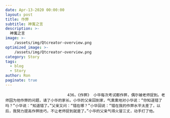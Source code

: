 ```yaml
---
date: Apr-13-2020 00:00:00
layout: post
title: 作弊
subtitle: 神寓之言
description: >-
  神寓之言
image: >-
    /assets/img/Qtcreator-overview.png
optimized_image: >-
    /assets/img/Qtcreator-overview.png
category: Story
tags:
  - blog
  - Story
author: Ron
paginate: true
---
```


							　　436，《作弊》 小华每次考试都作弊，偶尔被老师捉到。老师因为他作弊的问题，请了小华的家长。小华的父亲回到家，气熏熏地对小华说：“你知道错了吗？”小华说：“知道错了。”父亲又问：“错在哪？”小华回说：“错在我的作弊水平太差了，以后，我努力提高作弊技巧，不让老师捉到就是了。”小华的父亲气得火冒三丈，动手打了他。
							
							
						
